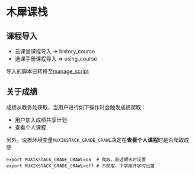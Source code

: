 # 木犀课栈

## 课程导入

+ 云课堂课程导入 => history_course
+ 选课手册课程导入 => using_course

导入的脚本已转移至[manage_script](https://github.com/MuxiKeStack/manage_script)

## 关于成绩

成绩从教务处获取，当用户进行如下操作时会触发成绩爬取：

+ 用户加入成绩共享计划
+ 查看个人课程

另外，设置环境变量`MUXIKSTACK_GRADE_CRAWL`决定在**查看个人课程**时是否爬取成绩

```shell
export MUXIKSTACK_GRADE_CRAWL=on  # 爬取，临近期末时设置
export MUXIKSTACK_GRADE_CRAWL=off # 不爬取，下学期开学时设置
```

